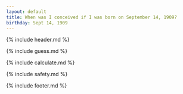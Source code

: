 ```yaml
---
layout: default
title: When was I conceived if I was born on September 14, 1909?
birthday: Sept 14, 1909
---
```


{% include header.md %}

{% include guess.md %}

{% include calculate.md %}

{% include safety.md %}

{% include footer.md %}



